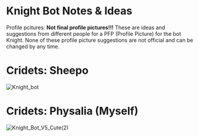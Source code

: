 # Knight Bot Notes & Ideas

Profile pcitures:
**Not final profile pictures!!!**
These are ideas and suggestions from different people for a PFP (Profile Picture) for the bot Knight. 
None of these profile picture suggestions are not official and can be changed by any time.   

# Cridets: Sheepo
 ![Knight_bot](https://user-images.githubusercontent.com/75495062/149950658-cec4a8a8-3a18-439a-919a-46313f61a763.png)


# Cridets: Physalia (Myself)
![Knight_Bot_V5_Cute(2)](https://user-images.githubusercontent.com/75495062/151259454-80547d34-d5f3-456c-9fc2-d85877819235.jpg)
